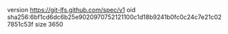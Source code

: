 version https://git-lfs.github.com/spec/v1
oid sha256:6bf1cd6dc6b25e9020970752121100c1d18b9241b0fc0c24c7e21c027851c53f
size 3650
